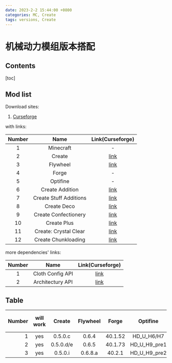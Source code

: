 ```yaml
---
date: 2023-2-2 15:44:00 +0800
categories: MC, Create
tags: versions, Create
---
```




# 机械动力模组版本搭配

## Contents

[toc]

## Mod list

Download sites:

1. [Curseforge](https://www.curseforge.com/minecraft/mc-mods)



with links:

| Number | Name | Link(Curseforge) |
|:---:|:---:|:---:|
|1| Minecraft | - |
|2| Create | [link](https://www.curseforge.com/minecraft/mc-mods/create) |
|3| Flywheel | [link](https://www.curseforge.com/minecraft/mc-mods/flywheel) |
|4| Forge | - |
|5| Optifine | - |
|6| Create Addition | [link](https://www.curseforge.com/minecraft/mc-mods/createaddition) |
|7| Create Stuff Additions | [link](https://www.curseforge.com/minecraft/mc-mods/create-stuff-additions) |
|8| Create Deco | [link](https://www.curseforge.com/minecraft/mc-mods/create-deco) |
|9| Create Confectionery | [link](https://www.curseforge.com/minecraft/mc-mods/create-confectionery) |
|10| Create Plus | [link](https://www.curseforge.com/minecraft/mc-mods/create-plus) |
|11| Create: Crystal Clear | [link](https://www.curseforge.com/minecraft/mc-mods/create-crystal-clear) |
|12| Create Chunkloading | [link](https://www.curseforge.com/minecraft/mc-mods/create-chunkloading) |

more dependencies' links:

| Number |       Name       |                       Link(Curseforge)                       |
| :----: | :--------------: | :----------------------------------------------------------: |
|   1    | Cloth Config API | [link](https://www.curseforge.com/minecraft/mc-mods/cloth-config) |
|   2    | Architectury API | [link](https://www.curseforge.com/minecraft/mc-mods/architectury-api) |



## Table

| Number | will work | Create | Flywheel | Forge | Optifine | Create Addition | Create Stuff Additions | Create Deco | Create Confectionery | Create Plus | Create: Crystal Clear | Create Chunkloading | Minecraft | Cloth Config API | Architectury API |
|---:|:---:|:---:|:---:|:---:|:---:|:---:|:---:|:---:|:---:|:---:|:---:|:---:|:---:|:---:|:---:|
| 1 | yes | 0.5.0.c | 0.6.4 | 40.1.52 | HD_U_H6/H7 | 20220715a | 1.1.8 | 1.2.9 | 1.0.8 | 0.5.1 |-| - | 1.18.2 | - | - |
| 2 | yes | 0.5.0.d/e |0.6.5|40.1.73|HD_U_H9_pre1| 20220914a | 2.0.1c | 1.2.11 | 1.0.8 | 0.5.1a |0.1.2e|-|1.18.2|        -         |        -         |
| 3 | yes | 0.5.0.i |0.6.8.a|40.2.1|HD_U_H9_pre2| 20221219a | 2.0.2a | 1.2.12 | 1.0.8 | 0.5.1a |0.1.3e|1.2.1|1.18.2| 6.4.90 | 4.10.88 |

